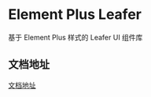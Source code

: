 # Element Plus Leafer

基于 Element Plus 样式的 Leafer UI 组件库

## 文档地址

[文档地址](https://kooriookami.github.io/element-plus-leafer-docs/)
